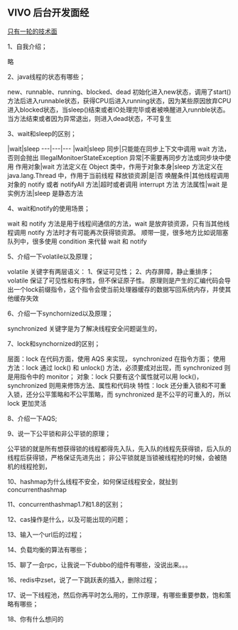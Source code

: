 ## VIVO 后台开发面经

[只有一轮的技术面](https://www.nowcoder.com/discuss/403951?type=2&order=1&pos=1&page=1&channel=666&source_id=discuss_tag)

1、自我介绍；

略

2、java线程的状态有哪些；

new、runnable、running、blocked、dead
初始化进入new状态，调用了start()方法后进入runnable状态，获得CPU后进入running状态，因为某些原因放弃CPU进入blocked状态，当sleep()结束或者IO处理完毕或者被唤醒进入runnble状态。当方法结束或者因为异常退出，则进入dead状态，不可复生

3、wait和sleep的区别；

|wait|sleep
---|---|---
|wait|sleep
同步|只能能在同步上下文中调用 wait 方法，否则会抛出 IllegalMonitoerStateException 异常|不需要再同步方法或同步块中使用
作用对象|wait 方法定义在 Object 类中，作用于对象本身|sleep 方法定义在 java.lang.Thread 中，作用于当前线程
释放锁资源|是|否
唤醒条件|其他线程调用对象的 notify 或者 notifyAll 方法|超时或者调用 interrupt 方法
方法属性|wait 是实例方法|sleep 是静态方法

4、wait和notify的使用场景；

wait 和 notify 方法是用于线程间通信的方法，wait 是放弃锁资源，只有当其他线程调用 notify 方法时才有可能再次获得锁资源。
顺带一提，很多地方比如说阻塞队列中，很多使用 condition 来代替 wait 和 notify

5、介绍一下volatile以及原理；

volatile 关键字有两层语义：
1、保证可见性；
2、内存屏障，静止重排序；
volatile 保证了可见性和有序性，但不保证原子性。
原理则是产生的汇编代码会导出一个lock前缀指令，这个指令会使当前处理器缓存的数据写回系统内存，并使其他缓存失效

6、介绍一下synchornized以及原理；

synchronized 关键字是为了解决线程安全问题诞生的，

7、lock和synchornized的区别；

层面：lock 在代码方面，使用 AQS 来实现， synchronized 在指令方面；
使用方法：lock 通过 lock() 和 unlock() 方法，必须要成对出现，而 synchronized 则是用指令中的 monitor；
对象：lock 只要有这个属性就可以用 lock()， synchronized 则用来修饰方法、属性和代码块
特性：lock 还分重入锁和不可重入锁，还分公平策略和不公平策略，而 synchronized 是不公平的可重入的，所以 lock 更加灵活

8、介绍一下AQS;



9、说一下公平锁和非公平锁的原理；

公平锁的就是所有想获得锁的线程都得先入队，先入队的线程先获得锁，后入队的线程后获得锁，严格保证先进先出；
非公平锁就是当锁被线程抢的时候，会被随机的线程抢到，

10、hashmap为什么线程不安全，如何保证线程安全，就扯到concurrenthashmap

11、concurrenthashmap1.7和1.8的区别；

12、cas操作是什么，以及可能出现的问题；

13、输入一个url后的过程；

14、负载均衡的算法有哪些；

15、聊了一会rpc，让我说一下dubbo的组件有哪些，没说出来。。。

16、redis中zset，说了一下跳跃表的插入，删除过程；

17、说一下线程池，然后你再平时怎么用的，工作原理，有哪些重要参数，饱和策略有哪些；

18、你有什么想问的

